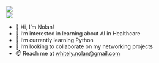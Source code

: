 [![](https://img.shields.io/badge/Made%20With-Github%20Spray-lightgrey.svg?style=for-the-badge&logo=github)](https://github.com/Annihil/github-spray)  
[![](https://i.imgur.com/2DrTn0Z.gif)](https://github.com/Annihil/github-spray)

- 👋 Hi, I’m Nolan!
- 👀 I’m interested in learning about AI in Healthcare
- 🌱 I’m currently learning Python
- 💞️ I’m looking to collaborate on my networking projects
- 📫 Reach me at whitely.nolan@gmail.com

<!---
NWhitely/NWhitely is a ✨ special ✨ repository because its `README.md` (this file) appears on your GitHub profile.
You can click the Preview link to take a look at your changes.
--->
